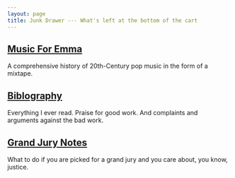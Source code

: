 ```yaml
---
layout: page
title: Junk Drawer --- What's left at the bottom of the cart
---
```





## [Music For Emma](MusicForEmma.html) 
A comprehensive history of 20th-Century pop music in the form of a mixtape.

## [Biblography](http://grannycart.net/bibliography/)
Everything I ever read. Praise for good work. And complaints and arguments against the bad work.

## [Grand Jury Notes](http://github.com/grannycart/grand-jury)
What to do if you are picked for a grand jury and you care about, you know, justice.





